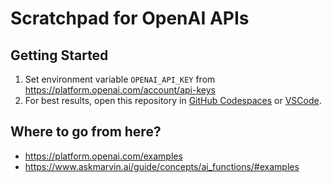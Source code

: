 # Scratchpad for OpenAI APIs

## Getting Started

1. Set environment variable `OPENAI_API_KEY` from https://platform.openai.com/account/api-keys
2. For best results, open this repository in [GitHub Codespaces](https://github.com/features/codespaces) or [VSCode](https://code.visualstudio.com/).

## Where to go from here?

- https://platform.openai.com/examples
- https://www.askmarvin.ai/guide/concepts/ai_functions/#examples
